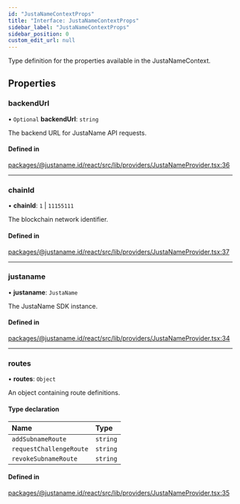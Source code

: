 ```yaml
---
id: "JustaNameContextProps"
title: "Interface: JustaNameContextProps"
sidebar_label: "JustaNameContextProps"
sidebar_position: 0
custom_edit_url: null
---
```


Type definition for the properties available in the JustaNameContext.

## Properties

### backendUrl

• `Optional` **backendUrl**: `string`

The backend URL for JustaName API requests.

#### Defined in

[packages/@justaname.id/react/src/lib/providers/JustaNameProvider.tsx:36](https://github.com/JustaName-id/JustaName-sdk/blob/1dd4ff6/packages/@justaname.id/react/src/lib/providers/JustaNameProvider.tsx#L36)

___

### chainId

• **chainId**: ``1`` \| ``11155111``

The blockchain network identifier.

#### Defined in

[packages/@justaname.id/react/src/lib/providers/JustaNameProvider.tsx:37](https://github.com/JustaName-id/JustaName-sdk/blob/1dd4ff6/packages/@justaname.id/react/src/lib/providers/JustaNameProvider.tsx#L37)

___

### justaname

• **justaname**: `JustaName`

The JustaName SDK instance.

#### Defined in

[packages/@justaname.id/react/src/lib/providers/JustaNameProvider.tsx:34](https://github.com/JustaName-id/JustaName-sdk/blob/1dd4ff6/packages/@justaname.id/react/src/lib/providers/JustaNameProvider.tsx#L34)

___

### routes

• **routes**: `Object`

An object containing route definitions.

#### Type declaration

| Name | Type |
| :------ | :------ |
| `addSubnameRoute` | `string` |
| `requestChallengeRoute` | `string` |
| `revokeSubnameRoute` | `string` |

#### Defined in

[packages/@justaname.id/react/src/lib/providers/JustaNameProvider.tsx:35](https://github.com/JustaName-id/JustaName-sdk/blob/1dd4ff6/packages/@justaname.id/react/src/lib/providers/JustaNameProvider.tsx#L35)

